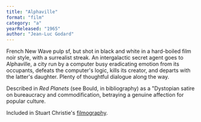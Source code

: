 ```yaml
---
title: "Alphaville"
format: "film"
category: "a"
yearReleased: "1965"
author: "Jean-Luc Godard"
---
```

French New Wave pulp sf, but shot in black  and white in a hard-boiled film noir style, with a surrealist streak. An  intergalactic secret agent goes to Alphaville, a city run by a computer busy  eradicating emotion from its occupants, defeats the computer's logic, kills its  creator, and departs with the latter's daughter. Plenty of thoughtful dialogue  along the way.

Described in _Red Planets_ (see Bould, in bibliography) as a "Dystopian satire on  bureaucracy and commodification, betraying a genuine affection for popular  culture.

Included in Stuart Christie's <a href="http://www.christiebooks.com/player/anarchy.html">filmography</a>.

